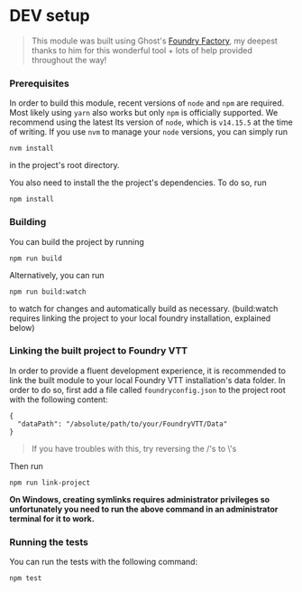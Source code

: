 # DEV setup

> This module was built using Ghost's [Foundry Factory](https://github.com/ghost-fvtt/foundry-factory), my deepest thanks to him for this wonderful tool + lots of help provided throughout the way!

### Prerequisites

In order to build this module, recent versions of `node` and `npm` are
required. Most likely using `yarn` also works but only `npm` is officially
supported. We recommend using the latest lts version of `node`, which is
`v14.15.5` at the time of writing. If you use `nvm` to manage your `node`
versions, you can simply run

```
nvm install
```

in the project's root directory.

You also need to install the the project's dependencies. To do so, run

```
npm install
```

### Building

You can build the project by running

```
npm run build
```

Alternatively, you can run

```
npm run build:watch
```

to watch for changes and automatically build as necessary. (build:watch requires linking the project to your local foundry installation, explained below)

### Linking the built project to Foundry VTT

In order to provide a fluent development experience, it is recommended to link
the built module to your local Foundry VTT installation's data folder. In
order to do so, first add a file called `foundryconfig.json` to the project root
with the following content:

```
{
  "dataPath": "/absolute/path/to/your/FoundryVTT/Data"
}
```

>If you have troubles with this, try reversing the /'s to \\'s

Then run

```
npm run link-project
```

**On Windows, creating symlinks requires administrator privileges so unfortunately
you need to run the above command in an administrator terminal for it to work.**

### Running the tests

You can run the tests with the following command:

```
npm test
```
